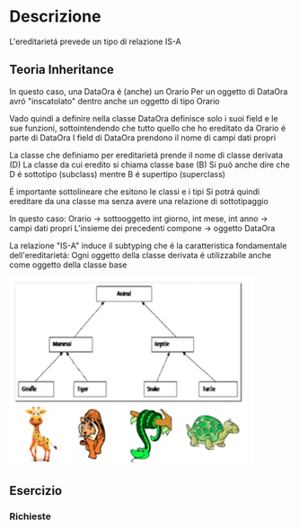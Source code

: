 # Descrizione

L'ereditarietá prevede un tipo di relazione IS-A

## Teoria Inheritance

In questo caso, una DataOra é (anche) un Orario
Per un oggetto di DataOra avró "inscatolato" dentro anche un oggetto di tipo Orario

Vado quindi a definire nella classe DataOra definisce solo i suoi field e le sue funzioni, sottointendendo che tutto quello che ho ereditato da Orario é parte di DataOra 
I field di DataOra prendono il nome di campi dati propri

La classe che definiamo per ereditarietá prende il nome di classe derivata (D)
La classe da cui eredito si chiama classe base (B)
Si puó anche dire che D é sottotipo (subclass) mentre B é supertipo (superclass)

É importante sottolineare che esitono le classi e i tipi
Si potrá quindi ereditare da una classe ma senza avere una relazione di sottotipaggio

In questo caso:
Orario -> sottooggetto
int giorno, int mese, int anno -> campi dati propri
L'insieme dei precedenti compone -> oggetto DataOra

La relazione "IS-A" induce il subtyping che é la caratteristica fondamentale dell'ereditarietá:
Ogni oggetto della classe derivata é utilizzabile anche come oggetto della classe base

![Inheritance Animals](./assets/inheritance_animals.png)


## Esercizio



### Richieste

